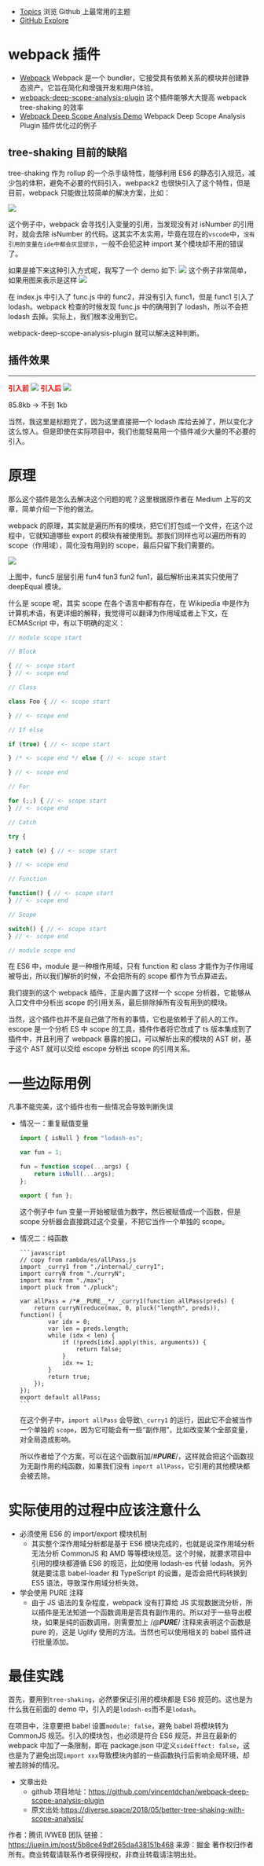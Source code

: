 -   [Topics](https://github.com/topics) 浏览 Github 上最常用的主题
-   [GitHub Explore](https://github.com/github/explore)

# webpack 插件

-   [Webpack](https://github.com/topics/webpack) Webpack 是一个 bundler，它接受具有依赖关系的模块并创建静态资产。它旨在简化和增强开发和用户体验。
-   [webpack-deep-scope-analysis-plugin](https://github.com/vincentdchan/webpack-deep-scope-analysis-plugin) 这个插件能够大大提高 webpack tree-shaking 的效率
-   [Webpack Deep Scope Analysis Demo](https://diverse.space/webpack-deep-scope-demo/) Webpack Deep Scope Analysis Plugin 插件优化过的例子

## tree-shaking 目前的缺陷

tree-shaking 作为 rollup 的一个杀手级特性，能够利用 ES6 的静态引入规范，减少包的体积，避免不必要的代码引入，webpack2 也很快引入了这个特性，但是目前，webpack 只能做比较简单的解决方案，比如：

![](./1659e5ceb0c7eca3)

这个例子中，webpack 会寻找引入变量的引用，当发现没有对 isNumber 的引用时，就会去除 isNumber 的代码。这其实不太实用，毕竟在现在的`vscode`中，`没有引用的变量在ide中都会灰显提示`，一般不会犯这种 import 某个模块却不用的错误了。

如果是接下来这种引入方式呢，我写了一个 demo 如下:
![](./1659e5ceb0d8806a)
这个例子非常简单，如果用图来表示是这样
![](./1659e5ceb0a04d93)

在 index.js 中引入了 func.js 中的 func2，并没有引入 func1，但是 func1 引入了 lodash。webpack 检查的时候发现 func.js 中的确用到了 lodash，所以不会把 lodash 去掉。实际上，我们根本没用到它。

webpack-deep-scope-analysis-plugin 就可以解决这种判断。

## 插件效果

---

<b style="color:red">引入前</b>
![](./1659e5ceb0beb7be)
<b style="color:red">引入后</b>
![](./1659e5ceb0b6a8f4)

85.8kb -> 不到 1kb

当然，我这里是标题党了，因为这里直接把一个 lodash 库给去掉了，所以变化才这么惊人。但是即使在实际项目中，我们也能轻易用一个插件减少大量的不必要的引入。

# 原理

那么这个插件是怎么去解决这个问题的呢？这里根据原作者在 Medium 上写的文章，简单介绍一下他的做法。

webpack 的原理，其实就是遍历所有的模块，把它们打包成一个文件，在这个过程中，它就知道哪些 export 的模块有被使用到。那我们同样也可以遍历所有的 scope（作用域），简化没有用到的 scope，最后只留下我们需要的。

![](./1659e5ceb08e21cb)

上图中，func5 层层引用 fun4 fun3 fun2 fun1，最后解析出来其实只使用了 deepEqual 模块。

什么是 scope 呢，其实 scope 在各个语言中都有存在，在 Wikipedia 中是作为计算机术语，有更详细的解释，我觉得可以翻译为作用域或者上下文，在 ECMAScript 中，有以下明确的定义：

```javascript
// module scope start

// Block

{ // <- scope start
} // <- scope end

// Class

class Foo { // <- scope start

} // <- scope end

// If else

if (true) { // <- scope start

} /* <- scope end */ else { // <- scope start

} // <- scope end

// For

for (;;) { // <- scope start
} // <- scope end

// Catch

try {

} catch (e) { // <- scope start

} // <- scope end

// Function

function() { // <- scope start
} // <- scope end

// Scope

switch() { // <- scope start
} // <- scope end

// module scope end
```

在 ES6 中，module 是一种根作用域，只有 function 和 class 才能作为子作用域被导出，所以我们解析的时候，不会把所有的 scope 都作为节点算进去。

我们提到的这个 webpack 插件，正是内置了这样一个 scope 分析器，它能够从入口文件中分析出 scope 的引用关系，最后排除掉所有没有用到的模块。

当然，这个插件也并不是自己做了所有的事情，它也是依赖于了前人的工作。 escope 是一个分析 ES 中 scope 的工具，插件作者将它改成了 ts 版本集成到了插件中，并且利用了 webpack 暴露的接口，可以解析出来的模块的 AST 树，基于这个 AST 就可以交给 escope 分析出 scope 的引用关系。

# 一些边际用例

凡事不能完美，这个插件也有一些情况会导致判断失误

-   情况一：重复赋值变量

    ```javascript
    import { isNull } from "lodash-es";

    var fun = 1;

    fun = function scope(...args) {
        return isNull(...args);
    };

    export { fun };
    ```

    这个例子中 fun 变量一开始被赋值为数字，然后被赋值成一个函数，但是 scope 分析器会直接跳过这个变量，不把它当作一个单独的 scope。

-   情况二：纯函数

        ```javascript
        // copy from rambda/es/allPass.js
        import _curry1 from "./internal/_curry1";
        import curryN from "./curryN";
        import max from "./max";
        import pluck from "./pluck";

        var allPass = /*#__PURE__*/ _curry1(function allPass(preds) {
            return curryN(reduce(max, 0, pluck("length", preds)), function() {
                var idx = 0;
                var len = preds.length;
                while (idx < len) {
                    if (!preds[idx].apply(this, arguments)) {
                        return false;
                    }
                    idx += 1;
                }
                return true;
            });
        });
        export default allPass;
        ```

    在这个例子中，`import allPass` 会导致`\_curry1` 的运行，因此它不会被当作一个单独的 `scope`，因为它可能会有一些“副作用”，比如改变某个全部变量，对全局造成影响。

    所以作者给了个方案，可以在这个函数前加/_#**PURE**_/，这样就会把这个函数视为无副作用的纯函数，如果我们没有 `import allPass`，它引用的其他模块都会被去除。

# 实际使用的过程中应该注意什么

-   必须使用 ES6 的 import/export 模块机制
    -   其实整个深作用域分析都是基于 ES6 模块完成的，也就是说深作用域分析无法分析 CommonJS 和 AMD 等等模块规范。这个时候，就要求项目中引用的模块都遵循 ES6 的规范，比如使用 lodash-es 代替 lodash。另外就是要注意 babel-loader 和 TypeScript 的设置，是否会把代码转换到 ES5 语法，导致深作用域分析失效。
-   学会使用 PURE 注释
    -   由于 JS 语法的复杂程度，webpack 没有打算给 JS 实现数据流分析，所以插件是无法知道一个函数调用是否具有副作用的。所以对于一些导出模块，如果是纯的函数调用，则需要加上 /_@**PURE**_/ 注释来表明这个函数是 pure 的，这是 Uglify 使用的方法。当然也可以使用相关的 babel 插件进行批量添加。

# 最佳实践

首先，要用到`tree-shaking`，必然要保证引用的模块都是 ES6 规范的。这也是为什么我在前面的 demo 中，引入的是`lodash-es`而不是`lodash`。

在项目中，注意要把 babel 设置`module: false`，避免 babel 将模块转为 CommonJS 规范。引入的模块包，也必须是符合 ES6 规范，并且在最新的 webpack 中加了一条限制，即在 package.json 中定义`sideEffect: false`，这也是为了避免出现`import xxx`导致模块内部的一些函数执行后影响全局环境，却被去除掉的情况。

-   文章出处
    -   github 项目地址：https://github.com/vincentdchan/webpack-deep-scope-analysis-plugin
    -   原文出处:https://diverse.space/2018/05/better-tree-shaking-with-scope-analysis/

作者：腾讯 IVWEB 团队
链接：https://juejin.im/post/5b8ce49df265da438151b468
来源：掘金
著作权归作者所有。商业转载请联系作者获得授权，非商业转载请注明出处。
